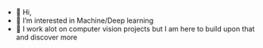 - 👋 Hi,
- 👀 I’m interested in Machine/Deep learning
- 🌱 I work alot on computer vision projects but I am here to build upon that and discover more

<!---
G0rg0ne/G0rg0ne is a ✨ special ✨ repository because its `README.md` (this file) appears on your GitHub profile.
You can click the Preview link to take a look at your changes.
--->
